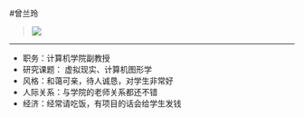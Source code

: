 ﻿#曾兰玲
> ![](https://github.com/TutorWikiUJS/TutorWiki/blob/master/imgs/zll.jpg)
---

- 职务：计算机学院副教授
- 研究课题： 虚拟现实、计算机图形学
- 风格：和蔼可亲，待人诚恳，对学生非常好
- 人际关系：与学院的老师关系都还不错
- 经济：经常请吃饭，有项目的话会给学生发钱
